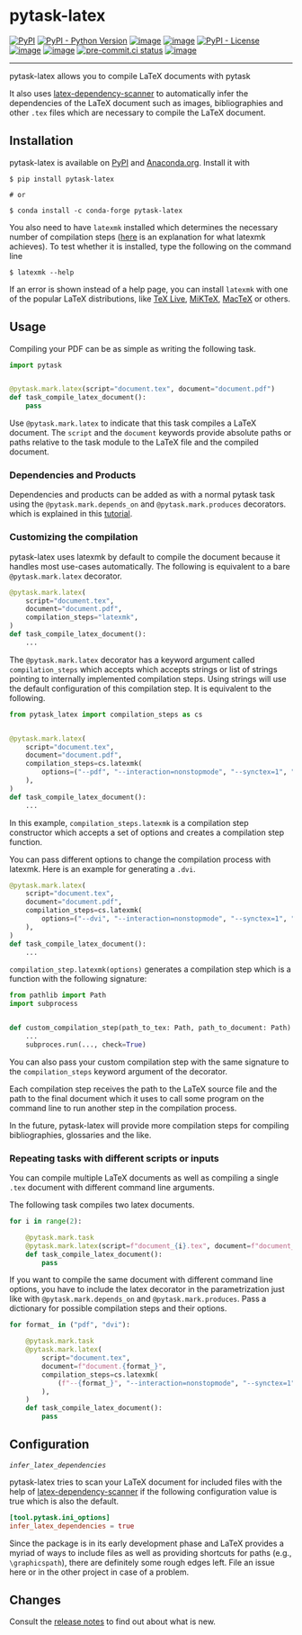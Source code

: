 # pytask-latex

[![PyPI](https://img.shields.io/pypi/v/pytask-latex?color=blue)](https://pypi.org/project/pytask-latex)
[![PyPI - Python Version](https://img.shields.io/pypi/pyversions/pytask-latex)](https://pypi.org/project/pytask-latex)
[![image](https://img.shields.io/conda/vn/conda-forge/pytask-latex.svg)](https://anaconda.org/conda-forge/pytask-latex)
[![image](https://img.shields.io/conda/pn/conda-forge/pytask-latex.svg)](https://anaconda.org/conda-forge/pytask-latex)
[![PyPI - License](https://img.shields.io/pypi/l/pytask-latex)](https://pypi.org/project/pytask-latex)
[![image](https://img.shields.io/github/actions/workflow/status/pytask-dev/pytask-latex/main.yml?branch=main)](https://github.com/pytask-dev/pytask-latex/actions?query=branch%3Amain)
[![image](https://codecov.io/gh/pytask-dev/pytask-latex/branch/main/graph/badge.svg)](https://codecov.io/gh/pytask-dev/pytask-latex)
[![pre-commit.ci status](https://results.pre-commit.ci/badge/github/pytask-dev/pytask-latex/main.svg)](https://results.pre-commit.ci/latest/github/pytask-dev/pytask-latex/main)
[![image](https://img.shields.io/badge/code%20style-black-000000.svg)](https://github.com/psf/black)

______________________________________________________________________

pytask-latex allows you to compile LaTeX documents with pytask

It also uses
[latex-dependency-scanner](https://github.com/pytask-dev/latex-dependency-scanner) to
automatically infer the dependencies of the LaTeX document such as images,
bibliographies and other `.tex` files which are necessary to compile the LaTeX document.

## Installation

pytask-latex is available on [PyPI](https://pypi.org/project/pytask-latex) and
[Anaconda.org](https://anaconda.org/conda-forge/pytask-latex). Install it with

```console
$ pip install pytask-latex

# or

$ conda install -c conda-forge pytask-latex
```

You also need to have `latexmk` installed which determines the necessary number of
compilation steps ([here](https://tex.stackexchange.com/a/249243/194826) is an
explanation for what latexmk achieves). To test whether it is installed, type the
following on the command line

```console
$ latexmk --help
```

If an error is shown instead of a help page, you can install `latexmk` with one of the
popular LaTeX distributions, like [TeX Live](https://www.tug.org/texlive/),
[MiKTeX](https://miktex.org/), [MacTeX](http://www.tug.org/mactex/) or others.

## Usage

Compiling your PDF can be as simple as writing the following task.

```python
import pytask


@pytask.mark.latex(script="document.tex", document="document.pdf")
def task_compile_latex_document():
    pass
```

Use `@pytask.mark.latex` to indicate that this task compiles a LaTeX document. The
`script` and the `document` keywords provide absolute paths or paths relative to the
task module to the LaTeX file and the compiled document.

### Dependencies and Products

Dependencies and products can be added as with a normal pytask task using the
`@pytask.mark.depends_on` and `@pytask.mark.produces` decorators. which is explained in
this
[tutorial](https://pytask-dev.readthedocs.io/en/stable/tutorials/defining_dependencies_products.html).

### Customizing the compilation

pytask-latex uses latexmk by default to compile the document because it handles most
use-cases automatically. The following is equivalent to a bare `@pytask.mark.latex`
decorator.

```python
@pytask.mark.latex(
    script="document.tex",
    document="document.pdf",
    compilation_steps="latexmk",
)
def task_compile_latex_document():
    ...
```

The `@pytask.mark.latex` decorator has a keyword argument called `compilation_steps`
which accepts which accepts strings or list of strings pointing to internally
implemented compilation steps. Using strings will use the default configuration of this
compilation step. It is equivalent to the following.

```python
from pytask_latex import compilation_steps as cs


@pytask.mark.latex(
    script="document.tex",
    document="document.pdf",
    compilation_steps=cs.latexmk(
        options=("--pdf", "--interaction=nonstopmode", "--synctex=1", "--cd")
    ),
)
def task_compile_latex_document():
    ...
```

In this example, `compilation_steps.latexmk` is a compilation step constructor which
accepts a set of options and creates a compilation step function.

You can pass different options to change the compilation process with latexmk. Here is
an example for generating a `.dvi`.

```python
@pytask.mark.latex(
    script="document.tex",
    document="document.pdf",
    compilation_steps=cs.latexmk(
        options=("--dvi", "--interaction=nonstopmode", "--synctex=1", "--cd")
    ),
)
def task_compile_latex_document():
    ...
```

`compilation_step.latexmk(options)` generates a compilation step which is a function
with the following signature:

```python
from pathlib import Path
import subprocess


def custom_compilation_step(path_to_tex: Path, path_to_document: Path) -> None:
    ...
    subproces.run(..., check=True)
```

You can also pass your custom compilation step with the same signature to the
`compilation_steps` keyword argument of the decorator.

Each compilation step receives the path to the LaTeX source file and the path to the
final document which it uses to call some program on the command line to run another
step in the compilation process.

In the future, pytask-latex will provide more compilation steps for compiling
bibliographies, glossaries and the like.

### Repeating tasks with different scripts or inputs

You can compile multiple LaTeX documents as well as compiling a single `.tex` document
with different command line arguments.

The following task compiles two latex documents.

```python
for i in range(2):

    @pytask.mark.task
    @pytask.mark.latex(script=f"document_{i}.tex", document=f"document_{i}.pdf")
    def task_compile_latex_document():
        pass
```

If you want to compile the same document with different command line options, you have
to include the latex decorator in the parametrization just like with
`@pytask.mark.depends_on` and `@pytask.mark.produces`. Pass a dictionary for possible
compilation steps and their options.

```python
for format_ in ("pdf", "dvi"):

    @pytask.mark.task
    @pytask.mark.latex(
        script="document.tex",
        document=f"document.{format_}",
        compilation_steps=cs.latexmk(
            (f"--{format_}", "--interaction=nonstopmode", "--synctex=1", "--cd")
        ),
    )
    def task_compile_latex_document():
        pass
```

## Configuration

*`infer_latex_dependencies`*

pytask-latex tries to scan your LaTeX document for included files with the help of
[latex-dependency-scanner](https://github.com/pytask-dev/latex-dependency-scanner) if
the following configuration value is true which is also the default.

```toml
[tool.pytask.ini_options]
infer_latex_dependencies = true
```

Since the package is in its early development phase and LaTeX provides a myriad of ways
to include files as well as providing shortcuts for paths (e.g., `\graphicspath`), there
are definitely some rough edges left. File an issue here or in the other project in case
of a problem.

## Changes

Consult the [release notes](CHANGES.md) to find out about what is new.
